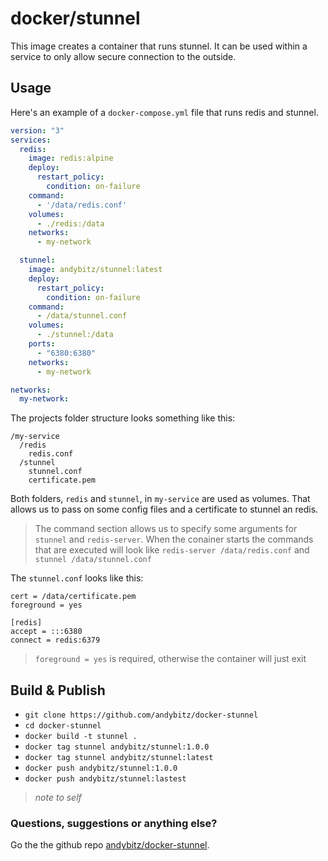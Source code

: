 # docker/stunnel

This image creates a container that runs stunnel. It can be used within a service to only allow secure connection to the outside.


## Usage

Here's an example of a `docker-compose.yml` file that runs redis and stunnel.

```yaml
version: "3"
services:
  redis:
    image: redis:alpine
    deploy:
      restart_policy:
        condition: on-failure
    command:
      - '/data/redis.conf'
    volumes:
      - ./redis:/data
    networks:
      - my-network

  stunnel:
    image: andybitz/stunnel:latest
    deploy:
      restart_policy:
        condition: on-failure
    command:
      - /data/stunnel.conf
    volumes:
      - ./stunnel:/data
    ports:
      - "6380:6380"
    networks:
      - my-network

networks:
  my-network:
```

The projects folder structure looks something like this:

```
/my-service
  /redis
    redis.conf
  /stunnel
    stunnel.conf
    certificate.pem
```

Both folders, `redis` and `stunnel`, in `my-service` are used as volumes. That allows us to pass on some config files and a certificate to stunnel an redis. 

> The command section allows us to specify some arguments for `stunnel` and `redis-server`.
> When the conainer starts the commands that are executed will look like
> `redis-server /data/redis.conf` and `stunnel /data/stunnel.conf`

The `stunnel.conf` looks like this:

```
cert = /data/certificate.pem
foreground = yes

[redis]
accept = :::6380
connect = redis:6379
```

> `foreground = yes` is required, otherwise the container will just exit


## Build & Publish

* `git clone https://github.com/andybitz/docker-stunnel`
* `cd docker-stunnel`
* `docker build -t stunnel .`
* `docker tag stunnel andybitz/stunnel:1.0.0`
* `docker tag stunnel andybitz/stunnel:latest`
* `docker push andybitz/stunnel:1.0.0`
* `docker push andybitz/stunnel:lastest`

> *note to self*


### Questions, suggestions or anything else?

Go the the github repo [andybitz/docker-stunnel](https://github.com/AndyBitz/docker-stunnel).

